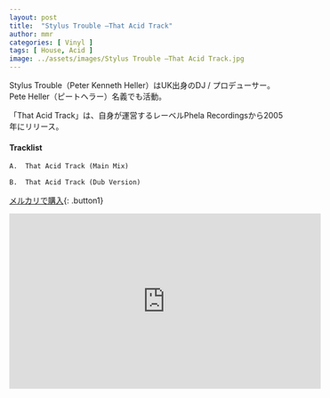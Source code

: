 ```yaml
---
layout: post
title:  "Stylus Trouble –That Acid Track"
author: mmr
categories: [ Vinyl ]
tags: [ House, Acid ]
image: ../assets/images/Stylus Trouble –That Acid Track.jpg
---
```


Stylus Trouble（Peter Kenneth Heller）はUK出身のDJ / プロデューサー。Pete Heller（ピートヘラー）名義でも活動。

「That Acid Track」は、自身が運営するレーベルPhela Recordingsから2005年にリリース。

#### Tracklist
```md
A.  That Acid Track (Main Mix)

B.  That Acid Track (Dub Version)
```

[メルカリで購入](https://jp.mercari.com/item/m57512111362?afid=6142608987){: .button1}


<iframe width="560" height="315" src="https://www.youtube.com/embed/NzQ0_D-rlIQ?si=mb3xf729ThqSdmRq" title="YouTube video player" frameborder="0" allow="accelerometer; autoplay; clipboard-write; encrypted-media; gyroscope; picture-in-picture; web-share" referrerpolicy="strict-origin-when-cross-origin" allowfullscreen></iframe>
